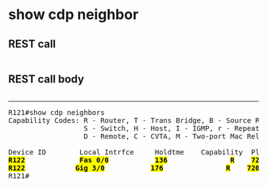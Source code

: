 # show cdp neighbor

## REST call

```

```

## REST call body 

```

```

---

<pre>
R121#show cdp neighbors 
Capability Codes: R - Router, T - Trans Bridge, B - Source Route Bridge
                  S - Switch, H - Host, I - IGMP, r - Repeater, P - Phone, 
                  D - Remote, C - CVTA, M - Two-port Mac Relay 

Device ID        Local Intrfce     Holdtme    Capability  Platform  Port ID
<b><mark>R122</b></mark>             <b><mark>Fas 0/0</b></mark>           <b><mark>136</b></mark>               <b><mark>R</b></mark>    <b><mark>7206VXR</b></mark>   <b><mark>Fas 0/0</b></mark>
<b><mark>R122</b></mark>            <b><mark>Gig 3/0</b></mark>           <b><mark>176</b></mark>               <b><mark>R</b></mark>    <b><mark>7206VXR</b></mark>   <b><mark>Gig 3/0</b></mark>
R121#
</pre>




